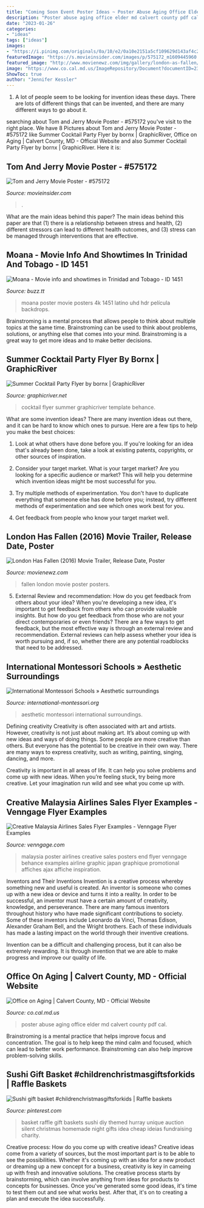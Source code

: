 ```yaml
---
title: "Coming Soon Event Poster Ideas ~ Poster Abuse Aging Office Elder Md Calvert County Pdf Cal"
description: "Poster abuse aging office elder md calvert county pdf cal"
date: "2023-01-26"
categories:
- "ideas"
tags: ["ideas"]
images:
- "https://i.pinimg.com/originals/0a/10/e2/0a10e2151a5cf109629d143af4c21289.jpg"
featuredImage: "https://s.movieinsider.com/images/p/575172_m1609445960.jpg"
featured_image: "http://www.movienewz.com/img/gallery/london-as-fallen/posters/london_has_fallen_movie_poster_2.jpg"
image: "https://www.co.cal.md.us/ImageRepository/Document?documentID=23165"
ShowToc: true
author: "Jennifer Kessler"
---
```



1. A lot of people seem to be looking for invention ideas these days. There are lots of different things that can be invented, and there are many different ways to go about it. 

	

		
searching about Tom and Jerry Movie Poster - #575172 you've visit to the right place. We have 8 Pictures about Tom and Jerry Movie Poster - #575172 like Summer Cocktail Party Flyer by bornx | GraphicRiver, Office on Aging | Calvert County, MD - Official Website and also Summer Cocktail Party Flyer by bornx | GraphicRiver. Here it is:
		
    
## Tom And Jerry Movie Poster - #575172

<img loading=lazy src="https://s.movieinsider.com/images/p/575172_m1609445960.jpg" onerror="this.onerror=null;this.src='https://tse2.mm.bing.net/th?id=OIP.xI7NGANJ8ZVOAyrmfhTJxQHaK-&amp;pid=15.1';" alt="Tom and Jerry Movie Poster - #575172">

_Source: movieinsider.com_

>. 

	

What are the main ideas behind this paper?
The main ideas behind this paper are that (1) there is a relationship between stress and health, (2) different stressors can lead to different health outcomes, and (3) stress can be managed through interventions that are effective.

    
## Moana - Movie Info And Showtimes In Trinidad And Tobago - ID 1451

<img loading=lazy src="https://buzz.tt/media/posters/1451/posters_3_1500.jpg" onerror="this.onerror=null;this.src='https://tse2.mm.bing.net/th?id=OIP.2Tsj1jJR0H411vb6DWS7wgHaLH&amp;pid=15.1';" alt="Moana - Movie info and showtimes in Trinidad and Tobago - ID 1451">

_Source: buzz.tt_

>moana poster movie posters 4k 1451 latino uhd hdr película backdrops. 

	

Brainstroming is a mental process that allows people to think about multiple topics at the same time. Brainstroming can be used to think about problems, solutions, or anything else that comes into your mind. Brainstroming is a great way to get more ideas and to make better decisions.

    
## Summer Cocktail Party Flyer By Bornx | GraphicRiver

<img loading=lazy src="https://s3.envato.com/files/228104590/01_preview1.jpg" onerror="this.onerror=null;this.src='https://tse3.mm.bing.net/th?id=OIP.LvDV1zFC2xpHigNgL9z7qwHaKe&amp;pid=15.1';" alt="Summer Cocktail Party Flyer by bornx | GraphicRiver">

_Source: graphicriver.net_

>cocktail flyer summer graphicriver template behance. 

	

What are some invention ideas?
There are many invention ideas out there, and it can be hard to know which ones to pursue. Here are a few tips to help you make the best choices:
1. Look at what others have done before you. If you're looking for an idea that's already been done, take a look at existing patents, copyrights, or other sources of inspiration.

2. Consider your target market. What is your target market? Are you looking for a specific audience or market? This will help you determine which invention ideas might be most successful for you.

3. Try multiple methods of experimentation. You don't have to duplicate everything that someone else has done before you; instead, try different methods of experimentation and see which ones work best for you.

4. Get feedback from people who know your target market well.

    
## London Has Fallen (2016) Movie Trailer, Release Date, Poster

<img loading=lazy src="http://www.movienewz.com/img/gallery/london-as-fallen/posters/london_has_fallen_movie_poster_2.jpg" onerror="this.onerror=null;this.src='https://tse1.mm.bing.net/th?id=OIP.HnLSOLbmSWlp2GZhIhxhNwHaK-&amp;pid=15.1';" alt="London Has Fallen (2016) Movie Trailer, Release Date, Poster">

_Source: movienewz.com_

>fallen london movie poster posters. 

	

5. External Review and recommendation: How do you get feedback from others about your idea?
When you're developing a new idea, it's important to get feedback from others who can provide valuable insights. But how do you get feedback from those who are not your direct contemporaries or even friends? There are a few ways to get feedback, but the most effective way is through an external review and recommendation. External reviews can help assess whether your idea is worth pursuing and, if so, whether there are any potential roadblocks that need to be addressed.

    
## International Montessori Schools » Aesthetic Surroundings

<img loading=lazy src="http://www.international-montessori.org/wp-content/uploads/2014/02/International-Montessori-School-Aesthetic-surroundings1.jpg" onerror="this.onerror=null;this.src='https://tse1.mm.bing.net/th?id=OIP.blbhg5Rz264Fle_D3g33awHaDe&amp;pid=15.1';" alt="International Montessori Schools » Aesthetic surroundings">

_Source: international-montessori.org_

>aesthetic montessori international surroundings. 

	

Defining creativity
Creativity is often associated with art and artists. However, creativity is not just about making art. It’s about coming up with new ideas and ways of doing things.
Some people are more creative than others. But everyone has the potential to be creative in their own way. There are many ways to express creativity, such as writing, painting, singing, dancing, and more.

Creativity is important in all areas of life. It can help you solve problems and come up with new ideas. When you’re feeling stuck, try being more creative. Let your imagination run wild and see what you come up with.

    
## Creative Malaysia Airlines Sales Flyer Examples - Venngage Flyer Examples

<img loading=lazy src="https://venngage-wordpress-gallery.s3.amazonaws.com/uploads/2018/09/Creative-Malaysia-Airlines-Sales-Flyer-Examples2.jpg" onerror="this.onerror=null;this.src='https://tse4.mm.bing.net/th?id=OIP.FkILT2OEyj_GZ5r7Q0dE2AHaKd&amp;pid=15.1';" alt="Creative Malaysia Airlines Sales Flyer Examples - Venngage Flyer Examples">

_Source: venngage.com_

>malaysia poster airlines creative sales posters end flyer venngage behance examples airline graphic japan graphique promotional affiches ajax affiche inspiration. 

	

Inventors and Their Inventions
Invention is a creative process whereby something new and useful is created. An inventor is someone who comes up with a new idea or device and turns it into a reality. In order to be successful, an inventor must have a certain amount of creativity, knowledge, and perseverance.
There are many famous inventors throughout history who have made significant contributions to society. Some of these inventors include Leonardo da Vinci, Thomas Edison, Alexander Graham Bell, and the Wright brothers. Each of these individuals has made a lasting impact on the world through their inventive creations.

Invention can be a difficult and challenging process, but it can also be extremely rewarding. It is through invention that we are able to make progress and improve our quality of life.

    
## Office On Aging | Calvert County, MD - Official Website

<img loading=lazy src="https://www.co.cal.md.us/ImageRepository/Document?documentID=23165" onerror="this.onerror=null;this.src='https://tse3.mm.bing.net/th?id=OIP.YKv6Y6kai4CtxHHFcTFgvQHaLS&amp;pid=15.1';" alt="Office on Aging | Calvert County, MD - Official Website">

_Source: co.cal.md.us_

>poster abuse aging office elder md calvert county pdf cal. 

	

Brainstroming is a mental practice that helps improve focus and concentration. The goal is to help keep the mind calm and focused, which can lead to better work performance. Brainstroming can also help improve problem-solving skills.

    
## Sushi Gift Basket #childrenchristmasgiftsforkids | Raffle Baskets

<img loading=lazy src="https://i.pinimg.com/originals/0a/10/e2/0a10e2151a5cf109629d143af4c21289.jpg" onerror="this.onerror=null;this.src='https://tse2.mm.bing.net/th?id=OIP.l1DgPiNbiP_t8ATplUeM-wHaL8&amp;pid=15.1';" alt="Sushi gift basket #childrenchristmasgiftsforkids | Raffle baskets">

_Source: pinterest.com_

>basket raffle gift baskets sushi diy themed hurray unique auction silent christmas homemade night gifts idea cheap ideias fundraising charity. 

	

Creative process: How do you come up with creative ideas?
Creative ideas come from a variety of sources, but the most important part is to be able to see the possibilities. Whether it's coming up with an idea for a new product or dreaming up a new concept for a business, creativity is key in cameing up with fresh and innovative solutions. The creative process starts by brainstorming, which can involve anything from ideas for products to concepts for businesses. Once you've generated some good ideas, it's time to test them out and see what works best. After that, it's on to creating a plan and execute the idea successfully.

